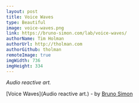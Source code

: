 ```yaml
---
layout: post
title: Voice Waves
type: Beautiful
image: voice-waves.png
link: https://bruno-simon.com/lab/voice-waves/
authorName: Tim Holman
authorUrl: http://tholman.com
authorGithub: tholman
remoteImage: true
imgWidth: 736
imgHeight: 334
---
```


_Audio reactive art._

[Voice Waves](Audio reactive art.) - by [Bruno Simon](https://bruno-simon.com/)
